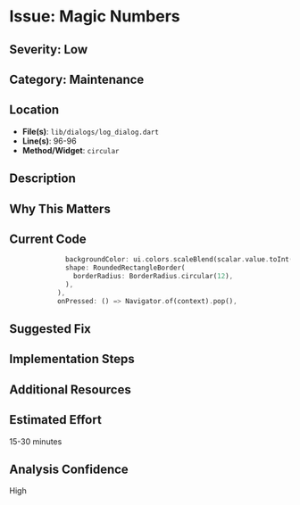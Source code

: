 # Issue: Magic Numbers

## Severity: Low

## Category: Maintenance

## Location
- **File(s)**: `lib/dialogs/log_dialog.dart`
- **Line(s)**: 96-96
- **Method/Widget**: `circular`

## Description


## Why This Matters


## Current Code
```dart
              backgroundColor: ui.colors.scaleBlend(scalar.value.toInt()),
              shape: RoundedRectangleBorder(
                borderRadius: BorderRadius.circular(12),
              ),
            ),
            onPressed: () => Navigator.of(context).pop(),
```

## Suggested Fix


## Implementation Steps


## Additional Resources


## Estimated Effort
15-30 minutes

## Analysis Confidence
High
